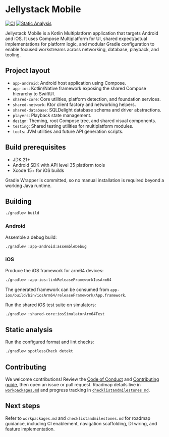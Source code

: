 # Jellystack Mobile

[![CI](https://github.com/jellystack/jellystack-mobile/actions/workflows/ci.yml/badge.svg)](https://github.com/jellystack/jellystack-mobile/actions/workflows/ci.yml)
[![Static Analysis](https://github.com/jellystack/jellystack-mobile/actions/workflows/static-analysis.yml/badge.svg)](https://github.com/jellystack/jellystack-mobile/actions/workflows/static-analysis.yml)

Jellystack Mobile is a Kotlin Multiplatform application that targets Android and iOS. It uses Compose Multiplatform for UI, shared expect/actual implementations for platform logic, and modular Gradle configuration to enable focused workstreams across networking, database, playback, and tooling.

## Project layout

- `app-android`: Android host application using Compose.
- `app-ios`: Kotlin/Native framework exposing the shared Compose hierarchy to SwiftUI.
- `shared-core`: Core utilities, platform detection, and foundation services.
- `shared-network`: Ktor client factory and networking helpers.
- `shared-database`: SQLDelight database schema and driver abstractions.
- `players`: Playback state management.
- `design`: Theming, root Compose tree, and shared visual components.
- `testing`: Shared testing utilities for multiplatform modules.
- `tools`: JVM utilities and future API generation scripts.

## Build prerequisites

- JDK 21+
- Android SDK with API level 35 platform tools
- Xcode 15+ for iOS builds

Gradle Wrapper is committed, so no manual installation is required beyond a working Java runtime.

## Building

```bash
./gradlew build
```

### Android

Assemble a debug build:

```bash
./gradlew :app-android:assembleDebug
```

### iOS

Produce the iOS framework for arm64 devices:

```bash
./gradlew :app-ios:linkReleaseFrameworkIosArm64
```

The generated framework can be consumed from `app-ios/build/bin/iosArm64/releaseFramework/App.framework`.

Run the shared iOS test suite on simulators:

```bash
./gradlew :shared-core:iosSimulatorArm64Test
```

## Static analysis

Run the configured format and lint checks:

```bash
./gradlew spotlessCheck detekt
```

## Contributing

We welcome contributions! Review the [Code of Conduct](./CODE_OF_CONDUCT.md) and [Contributing guide](./CONTRIBUTING.md), then open an issue or pull request. Roadmap details live in [`workpackages.md`](./workpackages.md) and progress tracking in [`checklistandmilestones.md`](./checklistandmilestones.md).

## Next steps

Refer to `workpackages.md` and `checklistandmilestones.md` for roadmap guidance, including CI enablement, navigation scaffolding, DI wiring, and feature implementation.

